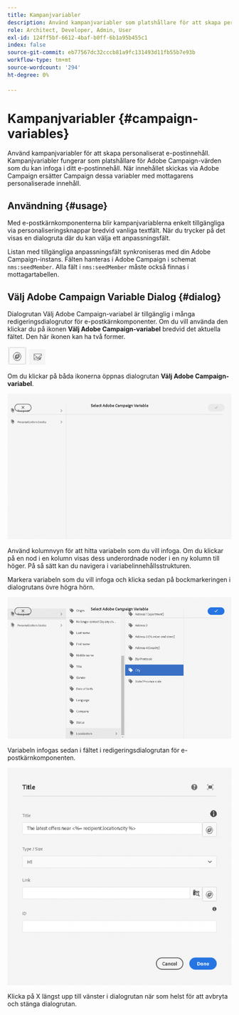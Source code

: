 ```yaml
---
title: Kampanjvariabler
description: Använd kampanjvariabler som platshållare för att skapa personaliserat e-postinnehåll.
role: Architect, Developer, Admin, User
exl-id: 124ff5bf-6612-4baf-b0ff-6b1a95b455c1
index: false
source-git-commit: eb77567dc32cccb81a9fc131493d11fb55b7e93b
workflow-type: tm+mt
source-wordcount: '294'
ht-degree: 0%

---
```



# Kampanjvariabler {#campaign-variables}

Använd kampanjvariabler för att skapa personaliserat e-postinnehåll. Kampanjvariabler fungerar som platshållare för Adobe Campaign-värden som du kan infoga i ditt e-postinnehåll. När innehållet skickas via Adobe Campaign ersätter Campaign dessa variabler med mottagarens personaliserade innehåll.

## Användning {#usage}

Med e-postkärnkomponenterna blir kampanjvariablerna enkelt tillgängliga via personaliseringsknappar bredvid vanliga textfält. När du trycker på det visas en dialogruta där du kan välja ett anpassningsfält.

Listan med tillgängliga anpassningsfält synkroniseras med din Adobe Campaign-instans. Fälten hanteras i Adobe Campaign i schemat `nms:seedMember`. Alla fält i `nms:seedMember` måste också finnas i mottagartabellen.

## Välj Adobe Campaign Variable Dialog {#dialog}

Dialogrutan Välj Adobe Campaign-variabel är tillgänglig i många redigeringsdialogrutor för e-postkärnkomponenter. Om du vill använda den klickar du på ikonen **Välj Adobe Campaign-variabel** bredvid det aktuella fältet. Den här ikonen kan ha två former.

![Adobe Campaign-knapp](/help/email/assets/campaign-button.png)
![Välj Adobe Campaign-variabelikon ](/help/email/assets/select-adobe-campaign-variable-icon.png)

Om du klickar på båda ikonerna öppnas dialogrutan **Välj Adobe Campaign-variabel**.

![Dialogrutan Välj Adobe Campaign-variabel](assets/select-campaign-variable-dialog.png)

Använd kolumnvyn för att hitta variabeln som du vill infoga. Om du klickar på en nod i en kolumn visas dess underordnade noder i en ny kolumn till höger. På så sätt kan du navigera i variabelinnehållsstrukturen.

Markera variabeln som du vill infoga och klicka sedan på bockmarkeringen i dialogrutans övre högra hörn.

![Adobe Campaign-variabel vald](assets/select-campaign-variable-dialog-selected.png)

Variabeln infogas sedan i fältet i redigeringsdialogrutan för e-postkärnkomponenten.

![Kampanjvariabel infogad i redigeringsdialogrutan](assets/campaign-variable.png)

Klicka på X längst upp till vänster i dialogrutan när som helst för att avbryta och stänga dialogrutan.
